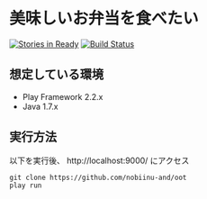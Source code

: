# 美味しいお弁当を食べたい

[![Stories in Ready](https://badge.waffle.io/agilecommunity/oot.png?label=ready&title=Ready)](https://waffle.io/agilecommunity/oot)
[![Build Status](https://travis-ci.org/agilecommunity/oot.svg?branch=develop)](https://travis-ci.org/agilecommunity/oot)

## 想定している環境

 * Play Framework 2.2.x
 * Java 1.7.x

## 実行方法

以下を実行後、 http://localhost:9000/ にアクセス

```
git clone https://github.com/nobiinu-and/oot
play run
```
